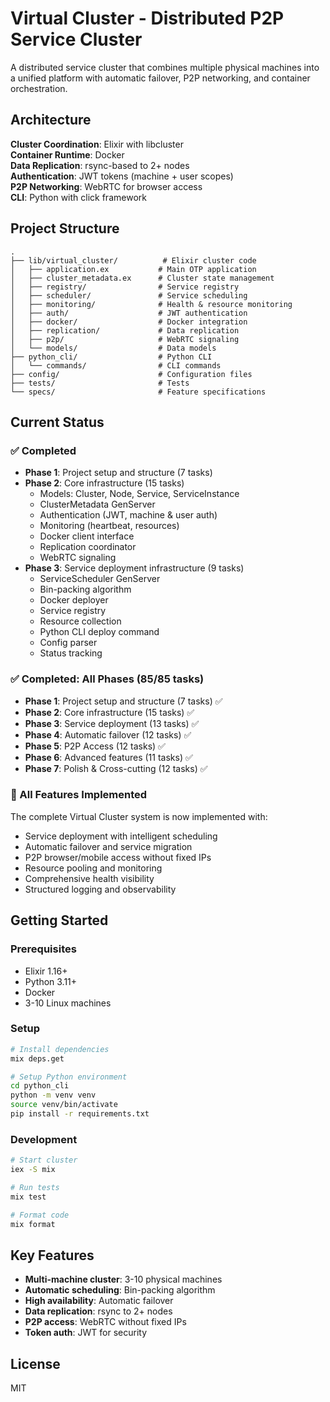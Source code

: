 # Virtual Cluster - Distributed P2P Service Cluster

A distributed service cluster that combines multiple physical machines into a unified platform with automatic failover, P2P networking, and container orchestration.

## Architecture

**Cluster Coordination**: Elixir with libcluster  
**Container Runtime**: Docker  
**Data Replication**: rsync-based to 2+ nodes  
**Authentication**: JWT tokens (machine + user scopes)  
**P2P Networking**: WebRTC for browser access  
**CLI**: Python with click framework

## Project Structure

```
.
├── lib/virtual_cluster/          # Elixir cluster code
│   ├── application.ex           # Main OTP application
│   ├── cluster_metadata.ex      # Cluster state management
│   ├── registry/                # Service registry
│   ├── scheduler/               # Service scheduling
│   ├── monitoring/              # Health & resource monitoring
│   ├── auth/                    # JWT authentication
│   ├── docker/                  # Docker integration
│   ├── replication/             # Data replication
│   ├── p2p/                     # WebRTC signaling
│   └── models/                  # Data models
├── python_cli/                  # Python CLI
│   └── commands/                # CLI commands
├── config/                      # Configuration files
├── tests/                       # Tests
└── specs/                       # Feature specifications
```

## Current Status

### ✅ Completed
- **Phase 1**: Project setup and structure (7 tasks)
- **Phase 2**: Core infrastructure (15 tasks)
  - Models: Cluster, Node, Service, ServiceInstance
  - ClusterMetadata GenServer
  - Authentication (JWT, machine & user auth)
  - Monitoring (heartbeat, resources)
  - Docker client interface
  - Replication coordinator
  - WebRTC signaling
- **Phase 3**: Service deployment infrastructure (9 tasks)
  - ServiceScheduler GenServer
  - Bin-packing algorithm
  - Docker deployer
  - Service registry
  - Resource collection
  - Python CLI deploy command
  - Config parser
  - Status tracking

### ✅ Completed: All Phases (85/85 tasks)

- **Phase 1**: Project setup and structure (7 tasks) ✅
- **Phase 2**: Core infrastructure (15 tasks) ✅
- **Phase 3**: Service deployment (13 tasks) ✅
- **Phase 4**: Automatic failover (12 tasks) ✅
- **Phase 5**: P2P Access (12 tasks) ✅
- **Phase 6**: Advanced features (11 tasks) ✅
- **Phase 7**: Polish & Cross-cutting (12 tasks) ✅

### 🎉 All Features Implemented

The complete Virtual Cluster system is now implemented with:
- Service deployment with intelligent scheduling
- Automatic failover and service migration
- P2P browser/mobile access without fixed IPs
- Resource pooling and monitoring
- Comprehensive health visibility
- Structured logging and observability

## Getting Started

### Prerequisites

- Elixir 1.16+
- Python 3.11+
- Docker
- 3-10 Linux machines

### Setup

```bash
# Install dependencies
mix deps.get

# Setup Python environment
cd python_cli
python -m venv venv
source venv/bin/activate
pip install -r requirements.txt
```

### Development

```bash
# Start cluster
iex -S mix

# Run tests
mix test

# Format code
mix format
```

## Key Features

- **Multi-machine cluster**: 3-10 physical machines
- **Automatic scheduling**: Bin-packing algorithm
- **High availability**: Automatic failover
- **Data replication**: rsync to 2+ nodes
- **P2P access**: WebRTC without fixed IPs
- **Token auth**: JWT for security

## License

MIT

